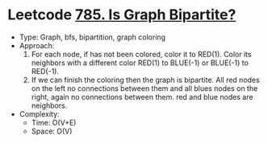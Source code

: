 # Leetcode [785. Is Graph Bipartite?](https://leetcode.com/problems/is-graph-bipartite/)
- Type: Graph, bfs, bipartition, graph coloring
- Approach:
    1. For each node, if has not been colored, color it to RED(1). Color its neighbors with a different color RED(1) to BLUE(-1) or BLUE(-1) to RED(-1).
    2. If we can finish the coloring then the graph is bipartite. All red nodes on the left no connections between them and all blues nodes on the right, again no connections between them. red and blue nodes are neighbors.
- Complexity:
    - Time: O(V+E)
    - Space: O(V)
